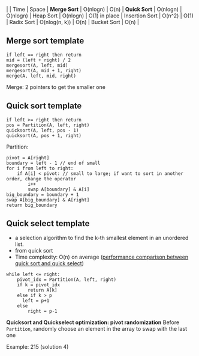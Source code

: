 | | Time | Space
| **Merge Sort** | O(nlogn) | O(n)
| **Quick Sort** | O(nlogn) | O(nlogn)
| Heap Sort | O(nlogn) | O(1) in place
| Insertion Sort | O(n^2) | O(1)
| Radix Sort | O(nlog(n, k)) | O(n)
| Bucket Sort | O(n) | 

## Merge sort template

```
if left == right then return
mid = (left + right) / 2
mergesort(A, left, mid)
mergesort(A, mid + 1, right)
merge(A, left, mid, right)
```

Merge: 2 pointers to get the smaller one

## Quick sort template

```
if left >= right then return
pos = Partition(A, left, right)
quicksort(A, left, pos - 1)
quicksort(A, pos + 1, right)
```

Partition:
```
pivot = A[right]
boundary = left - 1 // end of small
for i from left to right:
    if A[i] < pivot: // small to large; if want to sort in another order, change the operator
        i++
        swap A[boundary] & A[i]
big_boundary = boundary + 1
swap A[big_boundary] & A[right]
return big_boundary
```

## Quick select template

- a selection algorithm to find the k-th smallest element in an unordered list.
- from quick sort
- Time complexity: O(n) on average ([performance comparison between quick sort and quick select](https://stackoverflow.com/questions/56940793/quickselect-time-complexity-explained))

```
while left <= right:
    pivot_idx = Partition(A, left, right)
    if k = pivot_idx
        return A[k]
    else if k > p
      left = p+1
    else
        right = p-1
```

**Quicksort and Quickselect optimization: pivot randomization**
Before `Partition`, randomly choose an element in the array to swap with the last one

Example: 215 (solution 4)
